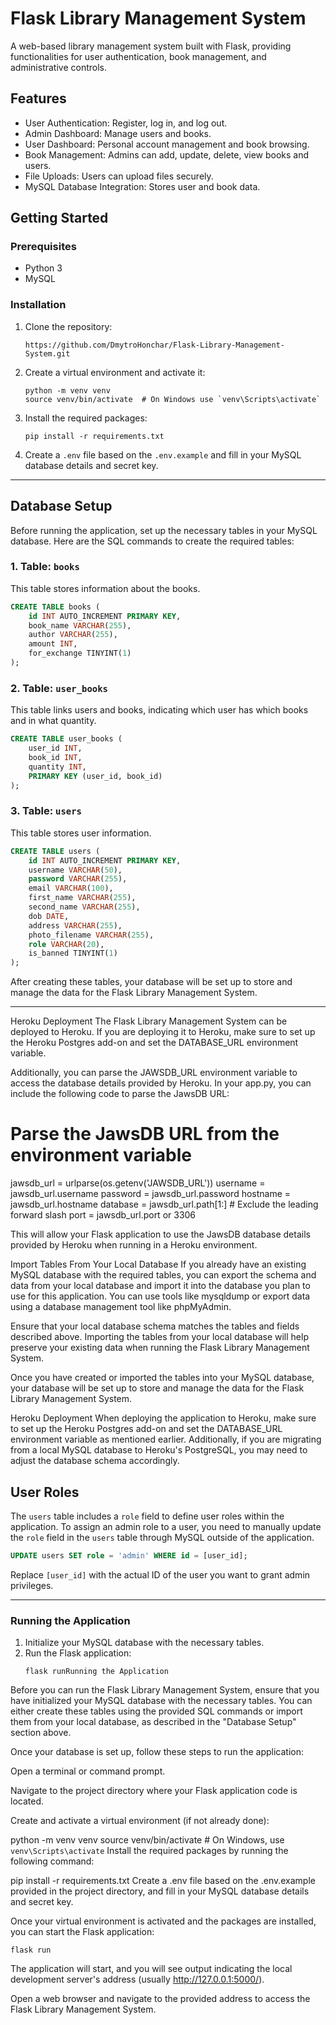
# Flask Library Management System

A web-based library management system built with Flask, providing functionalities for user authentication, book management, and administrative controls.

## Features

- User Authentication: Register, log in, and log out.
- Admin Dashboard: Manage users and books.
- User Dashboard: Personal account management and book browsing.
- Book Management: Admins can add, update, delete, view books and users.
- File Uploads: Users can upload files securely.
- MySQL Database Integration: Stores user and book data.

## Getting Started

### Prerequisites

- Python 3
- MySQL

### Installation

1. Clone the repository:
   ```
   https://github.com/DmytroHonchar/Flask-Library-Management-System.git
   ```
2. Create a virtual environment and activate it:
   ```
   python -m venv venv
   source venv/bin/activate  # On Windows use `venv\Scripts\activate`
   ```
3. Install the required packages:
   ```
   pip install -r requirements.txt
   ```
4. Create a `.env` file based on the `.env.example` and fill in your MySQL database details and secret key.

---

## Database Setup

Before running the application, set up the necessary tables in your MySQL database. Here are the SQL commands to create the required tables:

### 1. Table: `books`

This table stores information about the books.

```sql
CREATE TABLE books (
    id INT AUTO_INCREMENT PRIMARY KEY,
    book_name VARCHAR(255),
    author VARCHAR(255),
    amount INT,
    for_exchange TINYINT(1)
);
```

### 2. Table: `user_books`

This table links users and books, indicating which user has which books and in what quantity.

```sql
CREATE TABLE user_books (
    user_id INT,
    book_id INT,
    quantity INT,
    PRIMARY KEY (user_id, book_id)
);
```

### 3. Table: `users`

This table stores user information.

```sql
CREATE TABLE users (
    id INT AUTO_INCREMENT PRIMARY KEY,
    username VARCHAR(50),
    password VARCHAR(255),
    email VARCHAR(100),
    first_name VARCHAR(255),
    second_name VARCHAR(255),
    dob DATE,
    address VARCHAR(255),
    photo_filename VARCHAR(255),
    role VARCHAR(20),
    is_banned TINYINT(1)
);
```

After creating these tables, your database will be set up to store and manage the data for the Flask Library Management System.

---
Heroku Deployment
The Flask Library Management System can be deployed to Heroku. If you are deploying it to Heroku, make sure to set up the Heroku Postgres add-on and set the DATABASE_URL environment variable.

Additionally, you can parse the JAWSDB_URL environment variable to access the database details provided by Heroku. In your app.py, you can include the following code to parse the JawsDB URL:

# Parse the JawsDB URL from the environment variable
jawsdb_url = urlparse(os.getenv('JAWSDB_URL'))
username = jawsdb_url.username
password = jawsdb_url.password
hostname = jawsdb_url.hostname
database = jawsdb_url.path[1:]  # Exclude the leading forward slash
port = jawsdb_url.port or 3306

This will allow your Flask application to use the JawsDB database details provided by Heroku when running in a Heroku environment.

 Import Tables From Your Local Database
If you already have an existing MySQL database with the required tables, you can export the schema and data from your local database and import it into the database you plan to use for this application. You can use tools like mysqldump or export data using a database management tool like phpMyAdmin.

Ensure that your local database schema matches the tables and fields described above. Importing the tables from your local database will help preserve your existing data when running the Flask Library Management System.

Once you have created or imported the tables into your MySQL database, your database will be set up to store and manage the data for the Flask Library Management System.

Heroku Deployment
When deploying the application to Heroku, make sure to set up the Heroku Postgres add-on and set the DATABASE_URL environment variable as mentioned earlier. Additionally, if you are migrating from a local MySQL database to Heroku's PostgreSQL, you may need to adjust the database schema accordingly.

## User Roles

The `users` table includes a `role` field to define user roles within the application. To assign an admin role to a user, you need to manually update the `role` field in the `users` table through MySQL outside of the application.

```sql
UPDATE users SET role = 'admin' WHERE id = [user_id];
```

Replace `[user_id]` with the actual ID of the user you want to grant admin privileges.

---
### Running the Application

1. Initialize your MySQL database with the necessary tables.
2. Run the Flask application:
   ```
   flask runRunning the Application
Before you can run the Flask Library Management System, ensure that you have initialized your MySQL database with the necessary tables. You can either create these tables using the provided SQL commands or import them from your local database, as described in the "Database Setup" section above.

Once your database is set up, follow these steps to run the application:

Open a terminal or command prompt.

Navigate to the project directory where your Flask application code is located.

Create and activate a virtual environment (if not already done):

python -m venv venv
source venv/bin/activate  # On Windows, use `venv\Scripts\activate`
Install the required packages by running the following command:

pip install -r requirements.txt
Create a .env file based on the .env.example provided in the project directory, and fill in your MySQL database details and secret key.

Once your virtual environment is activated and the packages are installed, you can start the Flask application:
```
flask run
```
The application will start, and you will see output indicating the local development server's address (usually http://127.0.0.1:5000/).

Open a web browser and navigate to the provided address to access the Flask Library Management System.
   ```
